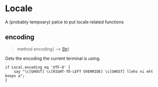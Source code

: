 # Locale
 A (probably tempoary) palce to put locale related functions
## encoding
>method encoding( ⟶ [Str](./Str.md))


 Gets the encoding the current terminal is using.
```perl6
if Local.encoding eq 'UTF-8' {
    say "\c[GHOST] \c[RIGHT-TO-LEFT OVERRIDE] \c[GHOST] llehs ni eht koops a";
}
```
